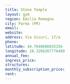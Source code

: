 ```yaml
---
title: Stone Temple
layout: gym
region: Emilia Romagna
city: Parma (PR)
email: 
website: 
address: Via Sicuri, 17/a
phone: 
latitude: 44.7640686035156
longitude: 10.3266267776489
annual_fee: 
ingress_price: 
structures: 
monthly_subscription_price: 
rent: 
---
```


